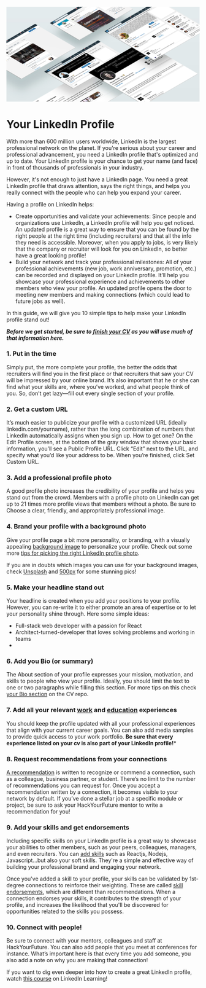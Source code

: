 ![YourLinkedin](assets/linkedin.jpg)

# Your LinkedIn Profile

With more than 600 million users worldwide, LinkedIn is the largest professional network on the planet. If you're serious about your career and professional advancement, you need a LinkedIn profile that's optimized and up to date. Your LinkedIn profile is your chance to get your name (and face) in front of thousands of professionals in your industry. 

However, it's not enough to just have a LinkedIn page. You need a great LinkedIn profile that draws attention, says the right things, and helps you really connect with the people who can help you expand your career. 

Having a profile on LinkedIn helps:

- Create opportunities and validate your achievements: Since people and organizations use LinkedIn, a LinkedIn profile will help you get noticed. An updated profile is a great way to ensure that you can be found by the right people at the right time (including recruiters) and that all the info they need is accessible. Moreover, when you apply to jobs, is very likely that the company or recruiter will look for you on LinkedIn, so better have a great looking profile!
- Build your network and track your professional milestones: All of your professional achievements (new job, work anniversary, promotion, etc.) can be recorded and displayed on your LinkedIn profile. It’ll help you showcase your professional experience and achievements to other members who view your profile. An updated profile opens the door to meeting new members and making connections (which could lead to future jobs as well).

In this guide, we will give you 10 simple tips to help make your LinkedIn profile stand out!

***Before we get started, be sure to [finish your CV](https://github.com/HackYourFuture/yourpersonalbrand/blob/main/yourcurriculum.md) as you will use much of that information here.***

### 1. Put in the time
Simply put, the more complete your profile, the better the odds that recruiters will find you in the first place or that recruiters that saw your CV will be impressed by your online brand. It’s also important that he or she can find what your skills are, where you’ve worked, and what people think of you. So, don’t get lazy—fill out every single section of your profile.

### 2. Get a custom URL
It’s much easier to publicize your profile with a customized URL (ideally linkedin.com/yourname), rather than the long combination of numbers that LinkedIn automatically assigns when you sign up. How to get one? On the Edit Profile screen, at the bottom of the gray window that shows your basic information, you’ll see a Public Profile URL. Click “Edit” next to the URL, and specify what you’d like your address to be. When you’re finished, click Set Custom URL.

### 3. Add a professional profile photo
A good profile photo increases the credibility of your profile and helps you stand out from the crowd. Members with a profile photo on LinkedIn can get up to 21 times more profile views that members without a photo. Be sure to Choose a clear, friendly, and appropriately professional image. 

### 4. Brand your profile with a background photo

Give your profile page a bit more personality, or branding, with a visually appealing [background image](https://www.linkedin.com/help/linkedin/answer/49960) to personalize your profile. Check out some more [tips for picking the right LinkedIn profile photo](https://business.linkedin.com/talent-solutions/blog/2014/12/5-tips-for-picking-the-right-linkedin-profile-picture).

If you are in doubts which images you can use for your background images, check [Unsplash](https://unsplash.com/s/photos/javascript) and [500px](https://500px.com/search?q=programmer&type=photos) for some stunning pics!

### 5. Make your headline stand out
Your headline is created when you add your positions to your profile. However, you can re-write it to either promote an area of expertise or to let your personality shine through. Here some simple ideas:

- Full-stack web developer with a passion for React
- Architect-turned-developer that loves solving problems and working in teams
- <script> alert( 'Hello, world!' ); </script>

### 6. Add you Bio (or summary) 
The About section of your profile expresses your mission, motivation, and skills to people who view your profile. Ideally, you should limit the text to one or two paragraphs while filling this section. For more tips on this check [your Bio section](https://github.com/HackYourFuture/yourpersonalbrand/blob/main/yourcurriculum.md#2-your-bio) on the CV repo.

### 7. Add all your relevant [work](https://www.linkedin.com/help/linkedin/answer/1646) and [education](https://www.linkedin.com/help/linkedin/answer/381) experiences
You should keep the profile updated with all your professional experiences that align with your current career goals. You can also add media samples to provide quick access to your work portfolio. **Be sure that every experience listed on your cv is also part of your LinkedIn profile!***

### 8. Request recommendations from your connections
[A recommendation](https://www.linkedin.com/help/linkedin/answer/96) is written to recognize or commend a connection, such as a colleague, business partner, or student. There’s no limit to the number of recommendations you can request for. Once you accept a recommendation written by a connection, it becomes visible to your network by default. If you’ve done a stellar job at a specific module or project, be sure to ask your HackYourFuture mentor to write a recommendation for you!

### 9. Add your skills and get endorsements
Including specific skills on your LinkedIn profile is a great way to showcase your abilities to other members, such as your peers, colleagues, managers, and even recruiters. You can [add skills](https://www.linkedin.com/help/linkedin/answer/4976) such as Reactjs, Nodejs, Javascript...but also your soft skills. They're a simple and effective way of building your professional brand and engaging your network.

Once you've added a skill to your profile, your skills can be validated by 1st-degree connections to reinforce their weighting. These are called [skill endorsements](https://www.linkedin.com/help/linkedin/answer/33125), which are different than recommendations. When a connection endorses your skills, it contributes to the strength of your profile, and increases the likelihood that you'll be discovered for opportunities related to the skills you possess.

### 10. Connect with people!
Be sure to connect with your mentors, colleagues and staff at HackYourFuture. You can also add people that you meet at conferences for instance. What’s important here is that every time you add someone, you also add a note on why you are making that connection!


If you want to dig even deeper into how to create a great LinkedIn profile, watch [this course](https://www.linkedin.com/learning/learning-linkedin-3) on LinkedIn Learning!



